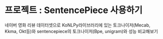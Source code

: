 # 프로젝트 : SentencePiece 사용하기
네이버 영화 리뷰 데이터셋으로 KoNLPy라이브러리에 있는 토크나이저(Mecab, Kkma, Okt등)와 sentencepiece의 토크나이저(Bpe, unigram)와 성능 비교해보기
